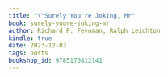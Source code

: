 ```yaml
---
title: "\"Surely You're Joking, Mr"
book: surely-youre-joking-mr
author: Richard P. Feynman, Ralph Leighton
kindle: true
date: 2023-12-03
tags: posts
bookshop_id: 9785170812141
---
```

